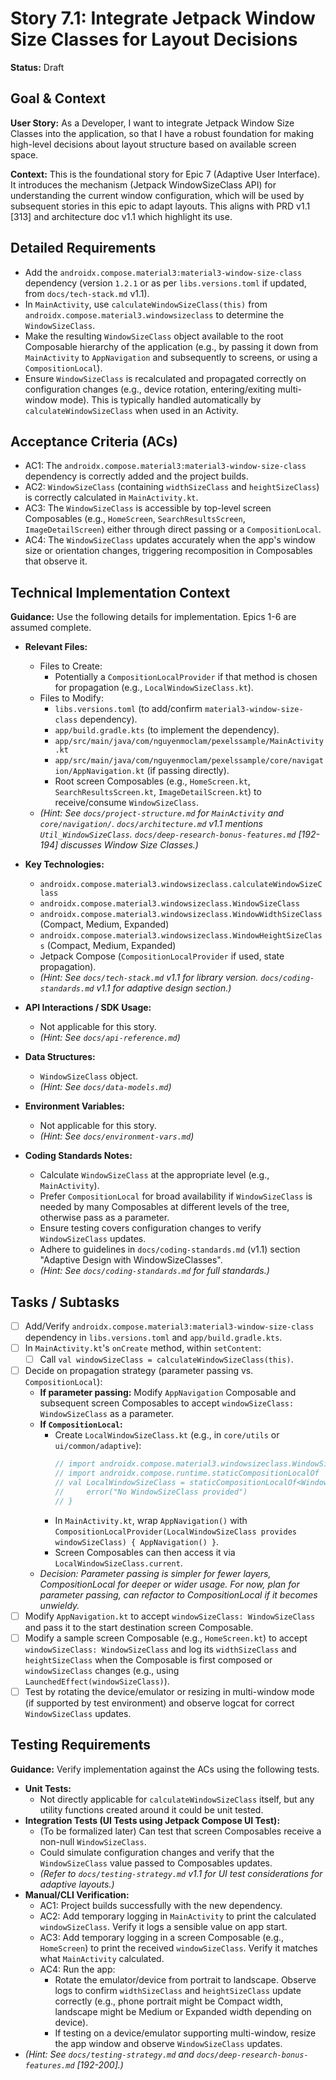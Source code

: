 
# Story 7.1: Integrate Jetpack Window Size Classes for Layout Decisions

**Status:** Draft

## Goal & Context

**User Story:** As a Developer, I want to integrate Jetpack Window Size Classes into the application, so that I have a robust foundation for making high-level decisions about layout structure based on available screen space.

**Context:** This is the foundational story for Epic 7 (Adaptive User Interface). It introduces the mechanism (Jetpack WindowSizeClass API) for understanding the current window configuration, which will be used by subsequent stories in this epic to adapt layouts. This aligns with PRD v1.1 [313] and architecture doc v1.1 which highlight its use.

## Detailed Requirements

* Add the `androidx.compose.material3:material3-window-size-class` dependency (version `1.2.1` or as per `libs.versions.toml` if updated, from `docs/tech-stack.md` v1.1).
* In `MainActivity`, use `calculateWindowSizeClass(this)` from `androidx.compose.material3.windowsizeclass` to determine the `WindowSizeClass`.
* Make the resulting `WindowSizeClass` object available to the root Composable hierarchy of the application (e.g., by passing it down from `MainActivity` to `AppNavigation` and subsequently to screens, or using a `CompositionLocal`).
* Ensure `WindowSizeClass` is recalculated and propagated correctly on configuration changes (e.g., device rotation, entering/exiting multi-window mode). This is typically handled automatically by `calculateWindowSizeClass` when used in an Activity.

## Acceptance Criteria (ACs)

* AC1: The `androidx.compose.material3:material3-window-size-class` dependency is correctly added and the project builds.
* AC2: `WindowSizeClass` (containing `widthSizeClass` and `heightSizeClass`) is correctly calculated in `MainActivity.kt`.
* AC3: The `WindowSizeClass` is accessible by top-level screen Composables (e.g., `HomeScreen`, `SearchResultsScreen`, `ImageDetailScreen`) either through direct passing or a `CompositionLocal`.
* AC4: The `WindowSizeClass` updates accurately when the app's window size or orientation changes, triggering recomposition in Composables that observe it.

## Technical Implementation Context

**Guidance:** Use the following details for implementation. Epics 1-6 are assumed complete.

* **Relevant Files:**
    * Files to Create:
        * Potentially a `CompositionLocalProvider` if that method is chosen for propagation (e.g., `LocalWindowSizeClass.kt`).
    * Files to Modify:
        * `libs.versions.toml` (to add/confirm `material3-window-size-class` dependency).
        * `app/build.gradle.kts` (to implement the dependency).
        * `app/src/main/java/com/nguyenmoclam/pexelssample/MainActivity.kt`
        * `app/src/main/java/com/nguyenmoclam/pexelssample/core/navigation/AppNavigation.kt` (if passing directly).
        * Root screen Composables (e.g., `HomeScreen.kt`, `SearchResultsScreen.kt`, `ImageDetailScreen.kt`) to receive/consume `WindowSizeClass`.
    * _(Hint: See `docs/project-structure.md` for `MainActivity` and `core/navigation/`. `docs/architecture.md` v1.1 mentions `Util_WindowSizeClass`. `docs/deep-research-bonus-features.md` [192-194] discusses Window Size Classes.)_

* **Key Technologies:**
    * `androidx.compose.material3.windowsizeclass.calculateWindowSizeClass`
    * `androidx.compose.material3.windowsizeclass.WindowSizeClass`
    * `androidx.compose.material3.windowsizeclass.WindowWidthSizeClass` (Compact, Medium, Expanded)
    * `androidx.compose.material3.windowsizeclass.WindowHeightSizeClass` (Compact, Medium, Expanded)
    * Jetpack Compose (`CompositionLocalProvider` if used, state propagation).
    * _(Hint: See `docs/tech-stack.md` v1.1 for library version. `docs/coding-standards.md` v1.1 for adaptive design section.)_

* **API Interactions / SDK Usage:**
    * Not applicable for this story.
    * _(Hint: See `docs/api-reference.md`)_

* **Data Structures:**
    * `WindowSizeClass` object.
    * _(Hint: See `docs/data-models.md`)_

* **Environment Variables:**
    * Not applicable for this story.
    * _(Hint: See `docs/environment-vars.md`)_

* **Coding Standards Notes:**
    * Calculate `WindowSizeClass` at the appropriate level (e.g., `MainActivity`).
    * Prefer `CompositionLocal` for broad availability if `WindowSizeClass` is needed by many Composables at different levels of the tree, otherwise pass as a parameter.
    * Ensure testing covers configuration changes to verify `WindowSizeClass` updates.
    * Adhere to guidelines in `docs/coding-standards.md` (v1.1) section "Adaptive Design with WindowSizeClasses".
    * _(Hint: See `docs/coding-standards.md` for full standards.)_

## Tasks / Subtasks

* [ ] Add/Verify `androidx.compose.material3:material3-window-size-class` dependency in `libs.versions.toml` and `app/build.gradle.kts`.
* [ ] In `MainActivity.kt`'s `onCreate` method, within `setContent`:
    * [ ] Call `val windowSizeClass = calculateWindowSizeClass(this)`.
* [ ] Decide on propagation strategy (parameter passing vs. `CompositionLocal`):
    * **If parameter passing:** Modify `AppNavigation` Composable and subsequent screen Composables to accept `windowSizeClass: WindowSizeClass` as a parameter.
    * **If `CompositionLocal`:**
        * Create `LocalWindowSizeClass.kt` (e.g., in `core/utils` or `ui/common/adaptive`):
          ```kotlin
          // import androidx.compose.material3.windowsizeclass.WindowSizeClass
          // import androidx.compose.runtime.staticCompositionLocalOf
          // val LocalWindowSizeClass = staticCompositionLocalOf<WindowSizeClass> {
          //     error("No WindowSizeClass provided") 
          // }
          ```
        * In `MainActivity.kt`, wrap `AppNavigation()` with `CompositionLocalProvider(LocalWindowSizeClass provides windowSizeClass) { AppNavigation() }`.
        * Screen Composables can then access it via `LocalWindowSizeClass.current`.
    * *Decision: Parameter passing is simpler for fewer layers, CompositionLocal for deeper or wider usage. For now, plan for parameter passing, can refactor to CompositionLocal if it becomes unwieldy.*
* [ ] Modify `AppNavigation.kt` to accept `windowSizeClass: WindowSizeClass` and pass it to the start destination screen Composable.
* [ ] Modify a sample screen Composable (e.g., `HomeScreen.kt`) to accept `windowSizeClass: WindowSizeClass` and log its `widthSizeClass` and `heightSizeClass` when the Composable is first composed or `windowSizeClass` changes (e.g., using `LaunchedEffect(windowSizeClass)`).
* [ ] Test by rotating the device/emulator or resizing in multi-window mode (if supported by test environment) and observe logcat for correct `WindowSizeClass` updates.

## Testing Requirements

**Guidance:** Verify implementation against the ACs using the following tests.

* **Unit Tests:**
    * Not directly applicable for `calculateWindowSizeClass` itself, but any utility functions created around it could be unit tested.
* **Integration Tests (UI Tests using Jetpack Compose UI Test):**
    * (To be formalized later) Can test that screen Composables receive a non-null `WindowSizeClass`.
    * Could simulate configuration changes and verify that the `WindowSizeClass` value passed to Composables updates.
    * _(Refer to `docs/testing-strategy.md` v1.1 for UI test considerations for adaptive layouts.)_
* **Manual/CLI Verification:**
    * AC1: Project builds successfully with the new dependency.
    * AC2: Add temporary logging in `MainActivity` to print the calculated `windowSizeClass`. Verify it logs a sensible value on app start.
    * AC3: Add temporary logging in a screen Composable (e.g., `HomeScreen`) to print the received `windowSizeClass`. Verify it matches what `MainActivity` calculated.
    * AC4: Run the app:
        * Rotate the emulator/device from portrait to landscape. Observe logs to confirm `widthSizeClass` and `heightSizeClass` update correctly (e.g., phone portrait might be Compact width, landscape might be Medium or Expanded width depending on device).
        * If testing on a device/emulator supporting multi-window, resize the app window and observe `WindowSizeClass` updates.
* _(Hint: See `docs/testing-strategy.md` and `docs/deep-research-bonus-features.md` [192-200].)_

